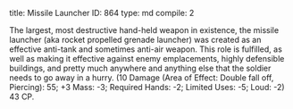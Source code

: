 title:          Missile Launcher
ID:             864
type:           md
compile:        2



The largest, most destructive hand-held weapon in existence, the missile launcher (aka rocket propelled grenade launcher) was created as an effective anti-tank and sometimes anti-air weapon. This role is fulfilled, as well as making it effective against enemy emplacements, highly defensible buildings, and pretty much anywhere and anything else that the soldier needs to go away in a hurry. (10 Damage (Area of Effect: Double fall off, Piercing): 55; +3 Mass: -3; Required Hands: -2; Limited Uses: -5; Loud: -2) 43 CP.